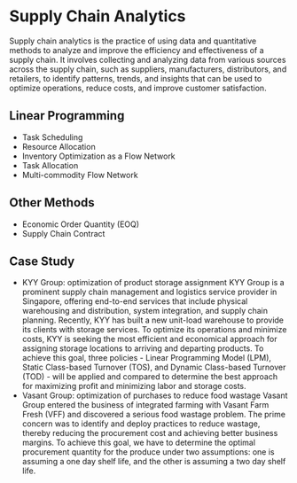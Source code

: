 # Supply Chain Analytics
Supply chain analytics is the practice of using data and quantitative methods to analyze and improve the efficiency and effectiveness of a supply chain. It involves collecting and analyzing data from various sources across the supply chain, such as suppliers, manufacturers, distributors, and retailers, to identify patterns, trends, and insights that can be used to optimize operations, reduce costs, and improve customer satisfaction.

## Linear Programming
- Task Scheduling
- Resource Allocation
- Inventory Optimization as a Flow Network
- Task Allocation
- Multi-commodity Flow Network

## Other Methods
- Economic Order Quantity (EOQ)
- Supply Chain Contract

## Case Study
- KYY Group: optimization of product storage assignment
KYY Group is a prominent supply chain management and logistics service provider in Singapore, offering end-to-end services that include physical warehousing and distribution, system integration, and supply chain planning. Recently, KYY has built a new unit-load warehouse to provide its clients with storage services. To optimize its operations and minimize costs, KYY is seeking the most efficient and economical approach for assigning storage locations to arriving and departing products. To achieve this goal, three policies - Linear Programming Model (LPM), Static Class-based Turnover (TOS), and Dynamic Class-based Turnover (TOD) - will be applied and compared to determine the best approach for maximizing profit and minimizing labor and storage costs.
- Vasant Group: optimization of purchases to reduce food wastage
Vasant Group entered the business of integrated farming with Vasant Farm Fresh (VFF) and discovered a serious food wastage problem. The prime concern was to identify and deploy practices to reduce wastage, thereby reducing the procurement cost and achieving better business margins. To achieve this goal, we have to determine the optimal procurement quantity for the produce under two assumptions: one is assuming a one day shelf life, and the other is assuming a two day shelf life.
